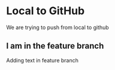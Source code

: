 # Local to GitHub  
We are trying to push from local to github 

## I am in the feature branch 
Adding text in feature branch 